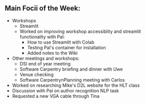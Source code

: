 ## Main Focii of the Week:
- Workshops 
    - Streamlit
    - Worked on improving workshop accessiblity and streamlit functionality with Pal:
      - How to use Streamlit with Colab
      - Testing Pal's container for installation
      - Added notes to the Wiki
- Other meetings and workshops:
    - DSI end of year meeting
    - Software Carpentry briefing and dinner with Uwe
    - Venue checking
    - Software CarpentrynPlanning meeting with Carlos
- Worked on researching Mike's D2L website for the HLT class
- Discussion with Pal on author recognition NLP task
- Requested a new VGA cable through Tina
